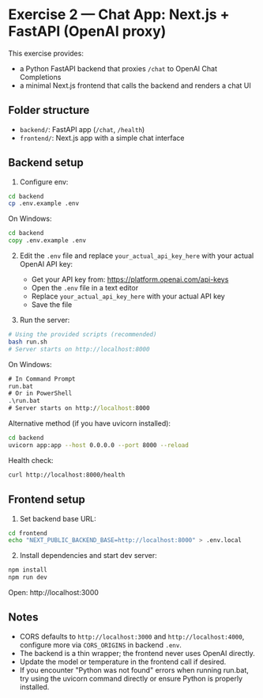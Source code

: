 # Exercise 2 — Chat App: Next.js + FastAPI (OpenAI proxy)

This exercise provides:
- a Python FastAPI backend that proxies `/chat` to OpenAI Chat Completions
- a minimal Next.js frontend that calls the backend and renders a chat UI

## Folder structure
- `backend/`: FastAPI app (`/chat`, `/health`)
- `frontend/`: Next.js app with a simple chat interface

## Backend setup

1) Configure env:
```bash
cd backend
cp .env.example .env
```

On Windows:
```cmd
cd backend
copy .env.example .env
```

2) Edit the `.env` file and replace `your_actual_api_key_here` with your actual OpenAI API key:
   - Get your API key from: https://platform.openai.com/api-keys
   - Open the `.env` file in a text editor
   - Replace `your_actual_api_key_here` with your actual API key
   - Save the file

3) Run the server:
```bash
# Using the provided scripts (recommended)
bash run.sh
# Server starts on http://localhost:8000
```

On Windows:
```cmd
# In Command Prompt
run.bat
# Or in PowerShell
.\run.bat
# Server starts on http://localhost:8000
```

Alternative method (if you have uvicorn installed):
```bash
cd backend
uvicorn app:app --host 0.0.0.0 --port 8000 --reload
```

Health check:
```bash
curl http://localhost:8000/health
```

## Frontend setup

1) Set backend base URL:
```bash
cd frontend
echo "NEXT_PUBLIC_BACKEND_BASE=http://localhost:8000" > .env.local
```

2) Install dependencies and start dev server:
```bash
npm install
npm run dev
```

Open: http://localhost:3000

## Notes
- CORS defaults to `http://localhost:3000` and `http://localhost:4000`, configure more via `CORS_ORIGINS` in backend `.env`.
- The backend is a thin wrapper; the frontend never uses OpenAI directly.
- Update the model or temperature in the frontend call if desired.
- If you encounter "Python was not found" errors when running run.bat, try using the uvicorn command directly or ensure Python is properly installed.